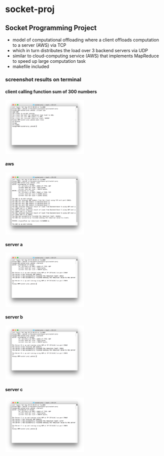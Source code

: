 # socket-proj

## Socket Programming Project
* model of computational offloading where a client offloads computation to a server (AWS) via TCP 
* which in turn distributes the load over 3 backend servers via UDP
* similar to cloud-computing service (AWS) that implements MapReduce to speed up large computation task
* makefile included

### screenshot results on terminal

#### client calling function sum of 300 numbers
<img src="/img/client.png" width="50%" height="50%">

#### aws
<img src="/img/aws.png" width="50%" height="50%">

#### server a
<img src="/img/servera.png" width="50%" height="50%">

#### server b
<img src="/img/serverb.png" width="50%" height="50%">

#### server c
<img src="/img/serverc.png" width="50%" height="50%">
